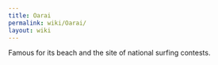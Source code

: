 ```yaml
---
title: Oarai
permalink: wiki/Oarai/
layout: wiki
---
```


Famous for its beach and the site of national surfing contests.
